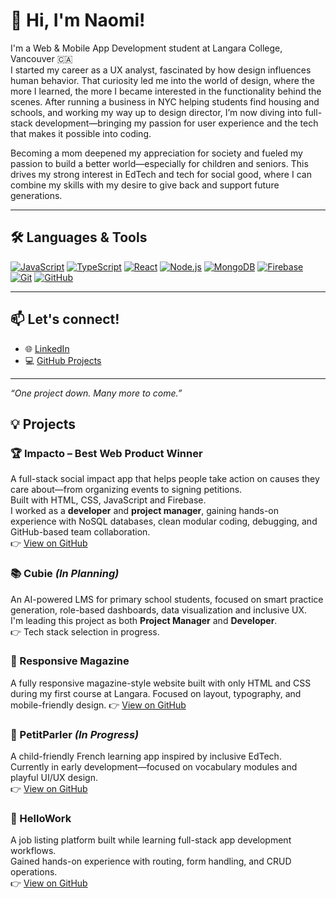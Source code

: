 # 👋 Hi, I'm Naomi!

I'm a Web & Mobile App Development student at Langara College, Vancouver 🇨🇦  
I started my career as a UX analyst, fascinated by how design influences human behavior. That curiosity led me into the world of design, where the more I learned, the more I became interested in the functionality behind the scenes. After running a business in NYC helping students find housing and schools, and working my way up to design director, I’m now diving into full-stack development—bringing my passion for user experience and the tech that makes it possible into coding.

Becoming a mom deepened my appreciation for society and fueled my passion to build a better world—especially for children and seniors. This drives my strong interest in EdTech and tech for social good, where I can combine my skills with my desire to give back and support future generations.

---

## 🛠️ Languages & Tools

[![JavaScript](https://img.shields.io/badge/-JavaScript-F7DF1E?style=for-the-badge&logo=javascript&logoColor=black)](https://developer.mozilla.org/en-US/docs/Web/JavaScript)
[![TypeScript](https://img.shields.io/badge/-TypeScript-3178C6?style=for-the-badge&logo=typescript&logoColor=white)](https://www.typescriptlang.org/)
[![React](https://img.shields.io/badge/-React-61DAFB?style=for-the-badge&logo=react&logoColor=black)](https://reactjs.org/)
[![Node.js](https://img.shields.io/badge/-Node.js-339933?style=for-the-badge&logo=node.js&logoColor=white)](https://nodejs.org/)
[![MongoDB](https://img.shields.io/badge/-MongoDB-47A248?style=for-the-badge&logo=mongodb&logoColor=white)](https://www.mongodb.com/)
[![Firebase](https://img.shields.io/badge/-Firebase-FFCA28?style=for-the-badge&logo=firebase&logoColor=black)](https://firebase.google.com/)
[![Git](https://img.shields.io/badge/-Git-F05032?style=for-the-badge&logo=git&logoColor=white)](https://git-scm.com/)
[![GitHub](https://img.shields.io/badge/-GitHub-181717?style=for-the-badge&logo=github&logoColor=white)](https://github.com/)


---

## 📫 Let's connect!

- 🌐 [LinkedIn](https://www.linkedin.com/in/naomi-fujii-2152b8290/)
- 💻 [GitHub Projects](https://github.com/NaomimoaN)

---
_“One project down. Many more to come.”_


## 💡 Projects

### 🏆 Impacto – Best Web Product Winner  
A full-stack social impact app that helps people take action on causes they care about—from organizing events to signing petitions.  
Built with HTML, CSS, JavaScript and Firebase.  
I worked as a **developer** and **project manager**, gaining hands-on experience with NoSQL databases, clean modular coding, debugging, and GitHub-based team collaboration.  
👉 [View on GitHub](https://github.com/Francisco1116/Impacto)

### 📚 Cubie *(In Planning)*  
An AI-powered LMS for primary school students, focused on smart practice generation, role-based dashboards, data visualization and inclusive UX.  
I'm leading this project as both **Project Manager** and **Developer**.  
👉 Tech stack selection in progress.

### 📖 Responsive Magazine
A fully responsive magazine-style website built with only HTML and CSS during my first course at Langara.
Focused on layout, typography, and mobile-friendly design.
👉 [View on GitHub](https://naomimoan.github.io/PARENTSCOPE/)

### 🐣 PetitParler *(In Progress)*  
A child-friendly French learning app inspired by inclusive EdTech.  
Currently in early development—focused on vocabulary modules and playful UI/UX design.  
👉 [View on GitHub](https://github.com/NaomimoaN/PetitParler)

### 💼 HelloWork  
A job listing platform built while learning full-stack app development workflows.  
Gained hands-on experience with routing, form handling, and CRUD operations.  
👉 [View on GitHub](https://github.com/NaomimoaN/HelloWork-)

